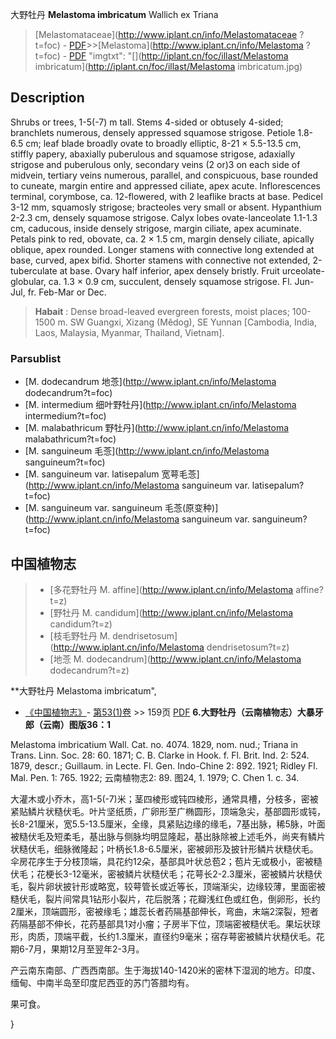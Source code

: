 大野牡丹 **Melastoma imbricatum** Wallich ex Triana

> [Melastomataceae](http://www.iplant.cn/info/Melastomataceae ?t=foc) - [PDF](http://iplant.cn/foc/pdf/Melastomataceae.pdf)>>[Melastoma](http://www.iplant.cn/info/Melastoma ?t=foc) - [PDF](http://www.iplant.cn/foc/pdf/Melastoma.pdf)
  "imgtxt": "[](http://iplant.cn/foc/illast/Melastoma imbricatum](http://iplant.cn/foc/illast/Melastoma imbricatum.jpg)

## Description

Shrubs or trees, 1-5(-7) m tall. Stems 4-sided or obtusely 4-sided; branchlets numerous, densely appressed squamose strigose. Petiole 1.8-6.5 cm; leaf blade broadly ovate to broadly elliptic, 8-21 × 5.5-13.5 cm, stiffly papery, abaxially puberulous and squamose strigose, adaxially strigose and puberulous only, secondary veins (2 or)3 on each side of midvein, tertiary veins numerous, parallel, and conspicuous, base rounded to cuneate, margin entire and appressed ciliate, apex acute. Inflorescences terminal, corymbose, ca. 12-flowered, with 2 leaflike bracts at base. Pedicel 3-12 mm, squamosly strigose; bracteoles very small or absent. Hypanthium 2-2.3 cm, densely squamose strigose. Calyx lobes ovate-lanceolate 1.1-1.3 cm, caducous, inside densely strigose, margin ciliate, apex acuminate. Petals pink to red, obovate, ca. 2 × 1.5 cm, margin densely ciliate, apically oblique, apex rounded. Longer stamens with connective long extended at base, curved, apex bifid. Shorter stamens with connective not extended, 2-tuberculate at base. Ovary half inferior, apex densely bristly. Fruit urceolate-globular, ca. 1.3 × 0.9 cm, succulent, densely squamose strigose. Fl. Jun-Jul, fr. Feb-Mar or Dec.


> **Habait** : 
> Dense broad-leaved evergreen forests, moist places; 100-1500 m. SW Guangxi, Xizang (Mêdog), SE Yunnan [Cambodia, India, Laos, Malaysia, Myanmar, Thailand, Vietnam].



### Parsublist

* [M.  dodecandrum  地菍](http://www.iplant.cn/info/Melastoma dodecandrum?t=foc)
* [M.  intermedium  细叶野牡丹](http://www.iplant.cn/info/Melastoma intermedium?t=foc)
* [M.  malabathricum  野牡丹](http://www.iplant.cn/info/Melastoma malabathricum?t=foc)
* [M.  sanguineum  毛菍](http://www.iplant.cn/info/Melastoma sanguineum?t=foc)
* [M.  sanguineum var. latisepalum  宽萼毛菍](http://www.iplant.cn/info/Melastoma sanguineum var. latisepalum?t=foc)
* [M.  sanguineum var. sanguineum  毛菍(原变种)](http://www.iplant.cn/info/Melastoma sanguineum var. sanguineum?t=foc)


## 中国植物志

> * [多花野牡丹  M.  affine](http://www.iplant.cn/info/Melastoma affine?t=z)
> * [野牡丹  M.  candidum](http://www.iplant.cn/info/Melastoma candidum?t=z)
> * [枝毛野牡丹  M.  dendrisetosum](http://www.iplant.cn/info/Melastoma dendrisetosum?t=z)
> * [地菍  M.  dodecandrum](http://www.iplant.cn/info/Melastoma dodecandrum?t=z)


**大野牡丹 Melastoma imbricatum",


* [《中国植物志》](http://www.iplant.cn/frps)- [第53(1)卷](http://www.iplant.cn/frps/vol/53(1)) >> 159页 [PDF](http://www.iplant.cn/frps/pdf/53(1)/159.pdf)
**6.大野牡丹（云南植物志）大暴牙郎（云南）图版36：1**

Melastoma imbricatium Wall. Cat. no. 4074. 1829, nom. nud.; Triana in Trans. Linn. Soc. 28: 60. 1871; C. B. Clarke in Hook. f. Fl. Brit. Ind. 2: 524. 1879, descr.; Guillaum. in Lecte. Fl. Gen. Indo-Chine 2: 892. 1921; Ridley Fl. Mal. Pen. 1: 765. 1922; 云南植物志2: 89. 图24, 1. 1979; C. Chen 1. c. 34.

大灌木或小乔木，高1-5(-7)米；茎四棱形或钝四棱形，通常具槽，分枝多，密被紧贴鳞片状糙伏毛。叶片坚纸质，广卵形至广椭圆形，顶端急尖，基部圆形或钝，长8-21厘米，宽5.5-13.5厘米，全缘，具紧贴边缘的缘毛，7基出脉，稀5脉，叶面被糙伏毛及短柔毛，基出脉与侧脉均明显隆起，基出脉除被上述毛外，尚夹有鳞片状糙伏毛，细脉微隆起；叶柄长1.8-6.5厘米，密被卵形及披针形鳞片状糙伏毛。伞房花序生于分枝顶端，具花约12朵，基部具叶状总苞2；苞片无或极小，密被糙伏毛；花梗长3-12毫米，密被鳞片状糙伏毛；花萼长2-2.3厘米，密被鳞片状糙伏毛，裂片卵状披针形或略宽，较萼管长或近等长，顶端渐尖，边缘较薄，里面密被糙伏毛，裂片间常具1钻形小裂片，花后脱落；花瓣浅红色或红色，倒卵形，长约2厘米，顶端圆形，密被缘毛；雄蕊长者药隔基部伸长，弯曲，末端2深裂，短者药隔基部不伸长，花药基部具1对小瘤；子房半下位，顶端密被糙伏毛。果坛状球形，肉质，顶端平截，长约1.3厘米，直径约9毫米；宿存萼密被鳞片状糙伏毛。花期6-7月，果期12月至翌年2-3月。

产云南东南部、广西西南部。生于海拔140-1420米的密林下湿润的地方。印度、缅甸、中南半岛至印度尼西亚的苏门答腊均有。

果可食。



}